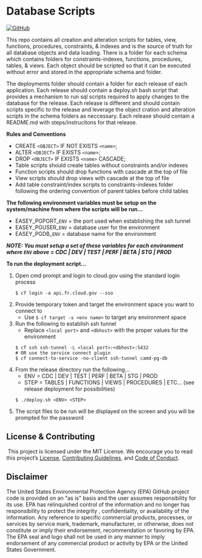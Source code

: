 # Database Scripts
[![GitHub](https://img.shields.io/github/license/US-EPA-CAMD/easey-db-scripts)](https://github.com/US-EPA-CAMD/devops/blob/master/LICENSE)<br>

This repo contains all creation and alteration scripts for tables, view, functions, procedures, constraints, & indexes and is the source of truth for all database objects and data loading. There is a folder for each schema which contains folders for constraints-indexes, functions, procedures, tables, & views. Each object should be scripted so that it can be executed without error and stored in the appropriate schema and folder.

The deployments folder should contain a folder for each release of each application. Each release should contain a deploy.sh bash script that provides a mechanism to run sql scripts required to apply changes to the database for the release. Each release is different and should contain scripts specific to the release and leverage the object cration and alteration scripts in the schema folders as neccessary. Each release should contain a README.md with steps/instrucitons for that release.

**Rules and Conventions**
  - CREATE `<OBJECT>` IF NOT EXISTS `<name>`;
  - ALTER `<OBJECT>` IF EXISTS `<name>`;
  - DROP `<OBJECT>` IF EXISTS `<name>` CASCADE;
  - Table scripts should create tables without constraints and/or indexes
  - Function scripts should drop functions with cascade at the top of file
  - View scripts should drop views with cascade at the top of file
  - Add table constraint/index scripts to constraints-indexes folder following the ordering convention of parent tables before child tables

**The following environment variables must be setup on the system/machine from where the scripts will be run...**
  - EASEY_PGPORT_`ENV` = the port used when establishing the ssh tunnel
  - EASEY_PGUSER_`ENV` = database user for the environment
  - EASEY_PGDB_`ENV` = database name for the environment

_**NOTE: You must setup a set of these variables for each environment where `ENV` above = CDC | DEV | TEST | PERF | BETA | STG | PROD**_

**To run the deployment script...**
1. Open cmd prompt and login to cloud.gov using the standard login process
   ```
   $ cf login -a api.fr.cloud.gov --sso
   ```
3. Provide temporary token and target the environment space you want to connect to
   - Use `$ cf target -s <env name>` to target any environment space
4. Run the following to establish ssh tunnel
   - Replace `<local port>` and `<dbhost>` with the proper values for the environment
   ```
   $ cf ssh ssh-tunnel -L <local port>:<dbhost>:5432
   # OR use the service connect plugin
   $ cf connect-to-service -no-client ssh-tunnel camd-pg-db
   ```   
5. From the release directory run the following...
   - ENV = CDC | DEV | TEST | PERF | BETA | STG | PROD
   - STEP = TABLES | FUNCTIONS | VIEWS | PROCEDURES | ETC... (see release deployment for possibilities)
   ```
   $ ./deploy.sh <ENV> <STEP>
   ```
7. The script files to be run will be displayed on the screen and you will be prompted for the password

## License & Contributing
​
This project is licensed under the MIT License. We encourage you to read this project’s [License](https://github.com/US-EPA-CAMD/devops/blob/master/LICENSE), [Contributing Guidelines](https://github.com/US-EPA-CAMD/devops/blob/master/CONTRIBUTING.md), and [Code of Conduct](https://github.com/US-EPA-CAMD/devops/blob/master/CODE_OF_CONDUCT.md).

## Disclaimer

The United States Environmental Protection Agency (EPA) GitHub project code is provided on an "as is" basis and the user assumes responsibility for its use. EPA has relinquished control of the information and no longer has responsibility to protect the integrity , confidentiality, or availability of the information. Any reference to specific commercial products, processes, or services by service mark, trademark, manufacturer, or otherwise, does not constitute or imply their endorsement, recommendation or favoring by EPA. The EPA seal and logo shall not be used in any manner to imply endorsement of any commercial product or activity by EPA or the United States Government.
